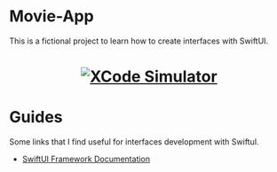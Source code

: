 # Movie-App
This is a fictional project to learn how to create interfaces with SwiftUI.

<h1 align="center">
    <a href="https://luizmellolinks.vercel.app/" target="_blank">
        <img alt="XCode Simulator" title="#instalink" src="movie-app.gif" />
    <a/>
</h1>

# Guides
Some links that I find useful for interfaces development with SwiftuI.
* [SwiftUI Framework Documentation](https://developer.apple.com/documentation/swiftui/)

